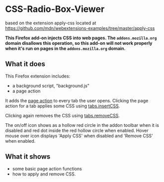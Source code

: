 # CSS-Radio-Box-Viewer
based on the extension apply-css located at https://github.com/mdn/webextensions-examples/tree/master/apply-css

**This Firefox add-on injects CSS into web pages. The `addons.mozilla.org` domain disallows this operation, so this add-on will not work properly when it's run on pages in the `addons.mozilla.org` domain.**

## What it does

This Firefox extension includes:

* a background script, "background.js"
* a page action

It adds the [page action](https://developer.mozilla.org/en-US/Add-ons/WebExtensions/API/pageAction)
to every tab the user opens. Clicking the page action
for a tab applies some CSS using [tabs.insertCSS](https://developer.mozilla.org/docs/Mozilla/Add-ons/WebExtensions/API/tabs/insertCSS).

Clicking again removes the CSS using [tabs.removeCSS](https://developer.mozilla.org/docs/Mozilla/Add-ons/WebExtensions/API/tabs/removeCSS).

The on/off icon shows as a hollow red circle in the addon toolbar when it is disabled and red dot inside the red hollow circle when enabled. 
Hover mouse over icon displays 'Apply CSS' when disabled and 'Remove CSS' when enabled.

## What it shows

* some basic page action functions
* how to apply and remove CSS.
